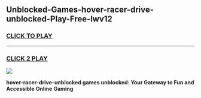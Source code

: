 
## Unblocked-Games-hover-racer-drive-unblocked-Play-Free-lwv12
<h3>
<a href="https://premium76.site?title=hover-racer-drive-unblocked&ref=10A">CLICK TO PLAY</a></h3>
<hr>

<h3>
<a href="https://premium76.site?title=hover-racer-drive-unblocked&ref=10A">CLICK 2 PLAY</a>
  
</h3>

<a href="https://premium76.site?title=hover-racer-drive-unblocked&ref=10A"><img src="https://clearcache.store/games.png"></a>


**hover-racer-drive-unblocked games unblocked: Your Gateway to Fun and Accessible Online Gaming**
